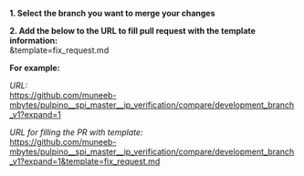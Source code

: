 **1. Select the branch you want to merge your changes** 

**2. Add the below to the URL to fill pull request with the template information:**     
&template=fix_request.md

**For example:** 

*URL:*   
https://github.com/muneeb-mbytes/pulpino__spi_master__ip_verification/compare/development_branch_v1?expand=1  
  
*URL for filling the PR with template:*   
https://github.com/muneeb-mbytes/pulpino__spi_master__ip_verification/compare/development_branch_v1?expand=1&template=fix_request.md
